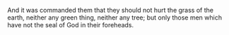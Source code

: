 And it was commanded them that they should not hurt the grass of the earth, neither any green thing, neither any tree; but only those men which have not the seal of God in their foreheads.
